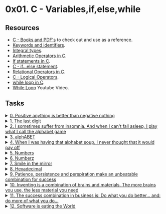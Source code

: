 # 0x01. C - Variables,if,else,while

## Resources

- [C - Books and PDF's](../references) to check out and use as a reference.
- [Keywords and identifiers](https://publications.gbdirect.co.uk//c_book/chapter2/keywords_and_identifiers.html).
- [Integral types](https://publications.gbdirect.co.uk//c_book/chapter2/integral_types.html).
- [Arithmetic Operators in C](https://www.tutorialspoint.com/cprogramming/c_arithmetic_operators.htm).
- [If statements in C](https://www.cprogramming.com/tutorial/c/lesson2.html).
- [C - if...else statement](https://www.tutorialspoint.com/cprogramming/if_else_statement_in_c.htm).
- [Relational Operators in C](https://www.tutorialspoint.com/cprogramming/c_relational_operators.htm).
- [C - Logical Operators](https://fresh2refresh.com/c-programming/c-operators-expressions/c-logical-operators/).
- [while loop in C](https://www.tutorialspoint.com/cprogramming/c_while_loop.htm).
- [While Loop](https://youtu.be/Ju1LYO9pkaI) Youtube Video.

## Tasks

<details>
<summary><a href="./0-positive_or_negative.c">0. Positive anything is better than negative nothing</a></summary><br>

<a href='https://postimages.org/' target='_blank'><img src='https://i.postimg.cc/xjvjqfnG/image.png' border='0' alt='image'/></a>
- [Source Code](https://github.com/holbertonschool/0x01.c/blob/master/0-positive_or_negative_c)
- Compile this way: `gcc -Wall -pedantic -Werror -Wextra -std=gnu89 0-positive_or_negative.c -o 0-positive_or_negative`

</details>


<details>
<summary><a href="./1-last_digit.c">1. The last digit</a></summary><br>

<a href='https://postimg.cc/6TD40Kzx' target='_blank'><img src='https://i.postimg.cc/tCgd9CxJ/image.png' border='0' alt='image'/></a>
- [Source Code](./https://github.com/holbertonschool/0x01.c/blob/master/1-last_digit_c)
- Compile this way: `gcc -Wall -pedantic -Werror -Wextra -std=gnu89 1-last_digit.c -o 1-last_digit`

</details>

<details>
<summary><a href="./2-print_alphabet.c">2. I sometimes suffer from insomnia. And when I can't fall asleep, I play what I call the alphabet game</a></summary><br>

<a href='https://postimages.org/' target='_blank'><img src='https://i.postimg.cc/W1qSGbSz/image.png' border='0' alt='image'/></a>
- Compile this way: `gcc -Wall -pedantic -Werror -Wextra -std=gnu89 2-print_alphabet.c -o 2-print_alphabet`

<a href='https://postimg.cc/vghQ59Q3' target='_blank'><img src='https://i.postimg.cc/QCGHGkvG/image.png' border='0' alt='image'/></a>

</details>

<details>
<summary><a href="./3-print_alphabets.c">3. alphABET</a></summary><br>

<a href='https://postimages.org/' target='_blank'><img src='https://i.postimg.cc/8P1mXYfS/image.png' border='0' alt='image'/></a>
- Compile this way: `gcc -Wall -pedantic -Werror -Wextra -std=gnu89 3-print_alphabets.c -o 3-print_alphabets`

</details>

<details>
<summary><a href="./4-print_alphabt.c">4. When I was having that alphabet soup, I never thought that it would pay off</a></summary><br>

<a href='https://postimages.org/' target='_blank'><img src='https://i.postimg.cc/JhGLNK53/image.png' border='0' alt='image'/></a>
- Compile this way: `gcc -Wall -pedantic -Werror -Wextra -std=gnu89 4-print_alphabt.c -o 4-print_alphabt`

</details>


<details>
<summary><a href="./5-print_numbers.c">5. Numbers</a></summary><br>

<a href='https://postimages.org/' target='_blank'><img src='https://i.postimg.cc/3R8bjwTs/image.png' border='0' alt='image'/></a>
- Compile this way: `gcc -Wall -pedantic -Werror -Wextra -std=gnu89 5-print_numbers.c -o 5-print_numbers`

</details>

<details>
<summary><a href="./6-print_numberz.c">6. Numberz</a></summary><br>

<a href='https://postimages.org/' target='_blank'><img src='https://i.postimg.cc/SxDpwHKb/image.png' border='0' alt='image'/></a>
- This [ASCII](https://ascii.cl/) table will help you understand my solution.
	- For this you need to understand that `putchar` holds the decimal representation of the variable.
	- So we add `0 == 48` 48 is the decimal value to our single digit integer to convert it into its character representation.
	- Better explanation [here](https://stackoverflow.com/questions/21255038/what-does-putchar0-num-do)
- Compile this way: `gcc -Wall -pedantic -Werror -Wextra -std=gnu89 6-print_numberz.c -o 6-print_numberz`

</details>

<details>
<summary><a href="./7-print_tebahpla.c">7. Smile in the mirror</a></summary><br>

<a href='https://postimages.org/' target='_blank'><img src='https://i.postimg.cc/7hfC2SQf/image.png' border='0' alt='image'/></a>
- Compile this way: `gcc -Wall -pedantic -Werror -Wextra -std=gnu89 7-print_tebahpla.c -o 7-print_tebahpla`

</details>

<details>
<summary><a href="./8-print_base16.c">8. Hexadecimal</a></summary><br>

<a href='https://postimages.org/' target='_blank'><img src='https://i.postimg.cc/pLT2XP4L/image.png' border='0' alt='image'/></a>
- Compile this way: `gcc -Wall -pedantic -Werror -Wextra -std=gnu89 8-print_base16.c -o 8-print_base16`

</details>

<details>
<summary><a href="./9-print_comb.c">9. Patience, persistence and perspiration make an unbeatable combination for success</a></summary><br>

<a href='https://postimages.org/' target='_blank'><img src='https://i.postimg.cc/5tHb81BN/image.png' border='0' alt='image'/></a>
- Compile this way: `gcc -Wall -pedantic -Werror -Wextra -std=gnu89 9-print_comb.c -o 9-print_comb`

</details>

<details>
<summary><a href="./100-print_comb3.c">10. Inventing is a combination of brains and materials. The more brains you use, the less material you need</a></summary><br>

<a href='https://postimages.org/' target='_blank'><img src='https://i.postimg.cc/vmj9vQCP/image.png' border='0' alt='image'/></a>
- Compile this way: `gcc -Wall -pedantic -Werror -Wextra -std=gnu89 100-print_comb3.c -o 100-print_comb3`

</details>


<details>
<summary><a href="./101-print_comb4.c">11. The success combination in business is: Do what you do better... and: do more of what you do...</a></summary><br>

<a href='https://postimages.org/' target='_blank'><img src='https://i.postimg.cc/D0V76Dvk/image.png' border='0' alt='image'/></a>
- Compile this way: `gcc -Wall -pedantic -Werror -Wextra -std=gnu89 101-print_comb4.c -o 101-print_comb4`

</details>


<details>
<summary><a href="./102-print_comb5.c">12. Software is eating the World</a></summary><br>

<a href='https://postimages.org/' target='_blank'><img src='https://i.postimg.cc/90G1w4g5/image.png' border='0' alt='image'/></a>
- Compile this way: `gcc -Wall -pedantic -Werror -Wextra -std=gnu89 102-print_comb5.c -o 102-print_comb5`

</details>
